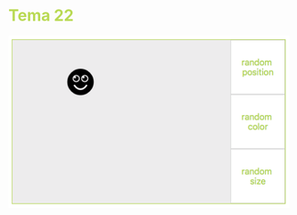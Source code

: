 # <span style="color: #bada55;">Tema 22</span>

![Image of Grid](https://github.com/alexandrudanton/lectii-js/blob/master/teme/imgs/tema_22.png)
